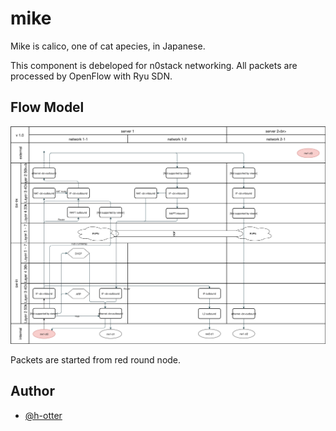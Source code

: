 # mike

Mike is calico, one of cat apecies, in Japanese.

This component is debeloped for n0stack networking.
All packets are processed by OpenFlow with Ryu SDN.

## Flow Model

![](doc/flow.svg)

Packets are started from red round node.

## Author

- [@h-otter](https://github.com/h-otter)
